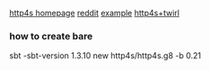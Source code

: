 [http4s homepage](https://http4s.org/v0.21/)
[reddit](https://www.reddit.com/r/scala/comments/5f5049/http4s_vs_finch_vs_akkahttp_vs/)
[example](https://bitbucket.org/da_terry/scalasyd-doobie-http4s/src/091460e162cc788cd6e6e33797b9d3aa32b274f4/src/main/scala/scalasyd/Web.scala?at=master&fileviewer=file-view-default)
[http4s+twirl](https://medium.com/@poslegm/простое-приложение-на-http4s-a9ddb4be85b8)
### how to create bare
sbt -sbt-version 1.3.10 new http4s/http4s.g8 -b 0.21
